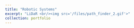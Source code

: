 ```yaml
---
title: "Robotic Systems"
excerpt: "LiDaR <br/><img src='/files/path_finder_2.gif'>"
collection: portfolio
---
```



